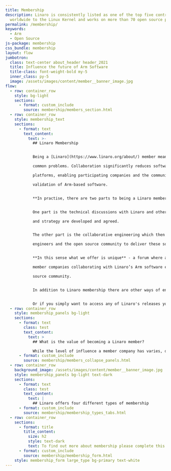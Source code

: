 ```yaml
---
title: Membership
description: Linaro is consistently listed as one of the top five contributors
  worldwide to the Linux Kernel and works on more than 70 open source projects.
permalink: /membership/
keywords:
  - Arm
  - Open Source
js-package: membership
css_bundle: membership
layout: flow
jumbotron:
  class: text-center about_header header_2021
  title: Influence the future of Arm Software
  title-class: font-weight-bold my-5
  inner_class: py-5
  image: /assets/images/content/member__banner_image.jpg
flow:
  - row: container_row
    style: bg-light
    sections:
      - format: custom_include
        source: membership/members_section.html
  - row: container_row
    style: membership_text
    sections:
      - format: text
        text_content:
          text: >-
            ## Linaro Membership


            Being a [Linaro](https://www.linaro.org/about/) member means collaborating on projects which help enable new markets on Arm and solve

            common problems. Collaboration significantly reduces software fragmentation across the many Arm

            platforms, enabling participating companies and the community to reduce their costs for development and

            validation of Arm-based software.


            **In practise, there are two parts to being a Linaro member.** 


            One part is the technical discussions with Linaro and other industry leaders in which roadmaps

            and strategy are developed and agreed.


            The other part is the collaborative engineering which then takes place between Linaro, member

            engineers and the open source community to deliver these solutions.


            **In this sense what we offer is unique** - a forum where actual software engineering happens as a result of

            member companies collaborating with Linaro’s Arm software experts, other industry leaders and the open

            source community.


            In addition to Linaro membership there are other ways of engaging with Linaro. If you need help building a product on Arm and want to leverage Linaro’s Arm and open source expertise, then partnering with [Linaro Developer Services](https://www.linaro.org/services/) is the right option for you.  


            Or if you simply want to access any of Linaro's releases you can find these on our [Downloads page](https://www.linaro.org/downloads/). We also provide support to the community in addition to our members and services customers. To submit a support query go to the [Linaro Support](https://www.linaro.org/support/) page.
  - row: container_row
    style: membership_panels bg-light
    sections:
      - format: text
        class: test
        text_content:
          text: >
            ## What is the value of becoming a Linaro member?

            While the level of influence a member company has varies, depending on what membership type they have, all members benefit from three key factors.
      - format: custom_include
        source: membership/members_collapse_panels.html
  - row: container_row
    background_image: /assets/images/content/member__banner_image.jpg
    style: membership_panels bg-light text-dark
    sections:
      - format: text
        class: test
        text_content:
          text: |
            ## Linaro offers four different types of membership
      - format: custom_include
        source: membership/membership_types_tabs.html
  - row: container_row
    sections:
      - format: title
        title_content:
          size: h2
          style: text-dark
          text: To find out more about membership please complete this form
      - format: custom_include
        source: membership/membership_form.html
    style: membership_form large_type bg-primary text-white
---
```

